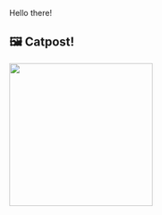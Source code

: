 Hello there!



## 🖼️ Catpost!

<sub>
    <img src="https://cdn2.thecatapi.com/images/7bS2LJ6Gh.false" height="256">
</sub>

